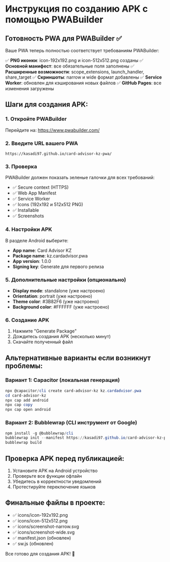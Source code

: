 # Инструкция по созданию APK с помощью PWABuilder

## Готовность PWA для PWABuilder ✅

Ваше PWA теперь полностью соответствует требованиям PWABuilder:

✅ **PNG иконки**: icon-192x192.png и icon-512x512.png созданы
✅ **Основной манифест**: все обязательные поля заполнены
✅ **Расширенные возможности**: scope_extensions, launch_handler, share_target
✅ **Скриншоты**: narrow и wide формат добавлены
✅ **Service Worker**: обновлен для кэширования новых файлов
✅ **GitHub Pages**: все изменения загружены

## Шаги для создания APK:

### 1. Откройте PWABuilder
Перейдите на: https://www.pwabuilder.com/

### 2. Введите URL вашего PWA
```
https://kasadi97.github.io/card-advisor-kz-pwa/
```

### 3. Проверка
PWABuilder должен показать зеленые галочки для всех требований:
- ✅ Secure context (HTTPS)
- ✅ Web App Manifest  
- ✅ Service Worker
- ✅ Icons (192x192 и 512x512 PNG)
- ✅ Installable
- ✅ Screenshots

### 4. Настройки APK
В разделе Android выберите:
- **App name**: Card Advisor KZ
- **Package name**: kz.cardadvisor.pwa  
- **App version**: 1.0.0
- **Signing key**: Generate для первого релиза

### 5. Дополнительные настройки (опционально)
- **Display mode**: standalone (уже настроено)
- **Orientation**: portrait (уже настроено)  
- **Theme color**: #3B82F6 (уже настроено)
- **Background color**: #FFFFFF (уже настроено)

### 6. Создание APK
1. Нажмите "Generate Package"
2. Дождитесь создания APK (несколько минут)
3. Скачайте полученный файл

## Альтернативные варианты если возникнут проблемы:

### Вариант 1: Capacitor (локальная генерация)
```powershell
npx @capacitor/cli create card-advisor-kz kz.cardadvisor.pwa
cd card-advisor-kz
npx cap add android
npx cap copy
npx cap open android
```

### Вариант 2: Bubblewrap (CLI инструмент от Google)
```powershell
npm install -g @bubblewrap/cli
bubblewrap init --manifest https://kasadi97.github.io/card-advisor-kz-pwa/manifest.json
bubblewrap build
```

## Проверка APK перед публикацией:
1. Установите APK на Android устройство
2. Проверьте все функции офлайн
3. Убедитесь в корректности уведомлений
4. Протестируйте переключение языков

## Финальные файлы в проекте:
- ✅ icons/icon-192x192.png  
- ✅ icons/icon-512x512.png
- ✅ icons/screenshot-narrow.svg
- ✅ icons/screenshot-wide.svg
- ✅ manifest.json (обновлен)
- ✅ sw.js (обновлен)

Все готово для создания APK! 🚀
